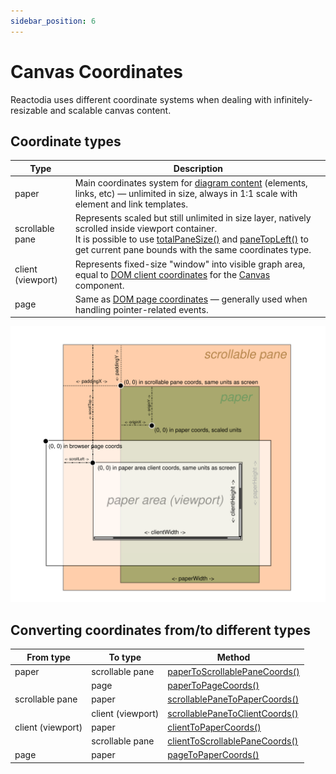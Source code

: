 ```yaml
---
sidebar_position: 6
---
```


# Canvas Coordinates

Reactodia uses different coordinate systems when dealing with infinitely-resizable and scalable canvas content.

## Coordinate types

| Type              | Description |
|-------------------|-------------|
| paper             | Main coordinates system for [diagram content](/docs/concepts/graph-model.md) (elements, links, etc) — unlimited in size, always in 1:1 scale with element and link templates. |
| scrollable pane   | Represents scaled but still unlimited in size layer, natively scrolled inside viewport container. <br/> It is possible to use [totalPaneSize()](/docs/api/workspace/functions/totalPaneSize.md) and [paneTopLeft()](/docs/api/workspace/functions/paneTopLeft.md) to get current pane bounds with the same coordinates type. |
| client (viewport) | Represents fixed-size "window" into visible graph area, equal to [DOM client coordinates](https://developer.mozilla.org/en-US/docs/Web/API/Element/clientWidth) for the [Canvas](/docs/components/canvas) component. |
| page              | Same as [DOM page coordinates](https://developer.mozilla.org/en-US/docs/Web/CSS/CSSOM_view/Coordinate_systems#page) — generally used when handling pointer-related events. |

![Reactodia coordinate system](/img/reactodia-coords-structure.svg)

## Converting coordinates from/to different types

| From type         | To type           | Method |
| ------------------|-------------------|--------|
| paper             | scrollable pane   | [paperToScrollablePaneCoords()](/docs/api/workspace/interfaces/CanvasMetrics.md#papertoscrollablepanecoords) |
|                   | page              | [paperToPageCoords()](/docs/api/workspace/interfaces/CanvasMetrics.md#papertopagecoords) |
| scrollable pane   | paper             | [scrollablePaneToPaperCoords()](/docs/api/workspace/interfaces/CanvasMetrics.md#scrollablepanetopapercoords) |
|                   | client (viewport) | [scrollablePaneToClientCoords()](/docs/api/workspace/interfaces/CanvasMetrics.md#scrollablepanetoclientcoords) |
| client (viewport) | paper             | [clientToPaperCoords()](/docs/api/workspace/interfaces/CanvasMetrics.md#clienttopapercoords) |
|                   | scrollable pane   | [clientToScrollablePaneCoords()](/docs/api/workspace/interfaces/CanvasMetrics.md#clienttoscrollablepanecoords) |
| page              | paper             | [pageToPaperCoords()](/docs/api/workspace/interfaces/CanvasMetrics.md#pagetopapercoords) |
